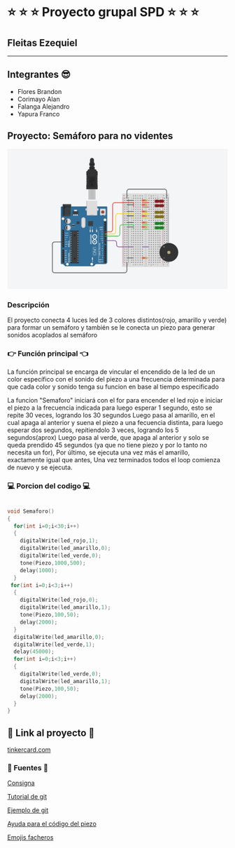 # ⭐ ⭐ ⭐ Proyecto grupal SPD ⭐ ⭐ ⭐
## Fleitas Ezequiel
---
## Integrantes 😎
 
 * Flores Brandon
 * Corimayo Alan
 * Falanga Alejandro
 * Yapura Franco

## Proyecto: Semáforo para no videntes	

![Arduino con semáforo](arduino.png "Foto de arduino")

### Descripción

El proyecto conecta 4 luces led de 3 colores distintos(rojo, amarillo y verde) para formar un semáforo y también se le conecta un piezo para generar sonidos acoplados al semáforo

### 👉 Función principal	👈

La función principal se encarga de vincular el encendido de la led de un color específico con el sonido del piezo a una frecuencia determinada para que cada color y sonido tenga su funcion en base al tiempo especificado


La funcion "Semaforo" iniciará con el for para encender el led rojo
e iniciar el piezo a la frecuencia indicada para luego esperar 1 segundo,
esto se repite 30 veces, logrando los 30 segundos
Luego pasa al amarillo, en el cual apaga al anterior y suena el piezo
a una fecuencia distinta, para luego esperar dos segundos, repitiendolo
3 veces, logrando los 5 segundos(aprox)
Luego pasa al verde, que apaga al anterior y solo se queda prendido
45 segundos (ya que no tiene piezo y por lo tanto no necesita un for),
Por último, se ejecuta una vez más el amarillo, exactamente igual que antes,
Una vez terminados todos el loop comienza de nuevo y se ejecuta.

### 💻 Porcion del codigo 💻


```c++

void Semaforo()
{
  for(int i=0;i<30;i++)
  { 
    digitalWrite(led_rojo,1); 
    digitalWrite(led_amarillo,0); 
    digitalWrite(led_verde,0); 
    tone(Piezo,1000,500);
    delay(1000); 
  }
 for(int i=0;i<3;i++) 
  {
    digitalWrite(led_rojo,0); 
    digitalWrite(led_amarillo,1);
    tone(Piezo,100,50);
    delay(2000);
  }
  digitalWrite(led_amarillo,0); 
  digitalWrite(led_verde,1); 
  delay(45000); 
  for(int i=0;i<3;i++) 
  {
    digitalWrite(led_verde,0);
    digitalWrite(led_amarillo,1);
    tone(Piezo,100,50);
    delay(2000); 
  }
}

```

## 📌 Link al proyecto 📌

[tinkercard.com](https://www.tinkercad.com/things/37ccMppQhB1-1j-spd-ejercicio-dojos/editel?sharecode=3MVdRKb0hAKTQ7lR3MnpTVfMYtzgUW0z4c4jHSscBUM "Link al arduino")

### 📄 Fuentes 📄

[Consigna](https://classroom.google.com/c/NTUyNTQzNTI4MjMw/m/NjA1NDA2MDgzNzg4/details (Classroom))

[Tutorial de git](https://www.youtube.com/watch?v=oxaH9CFpeEE)

[Ejemplo de git](https://github.com/Estebamq/EjemploDocumentacion)

[Ayuda para el código del piezo](https://www.youtube.com/watch?v=xBLYrbYIxLA)

[Emojis facheros](https://gist.github.com/rxaviers/7360908)